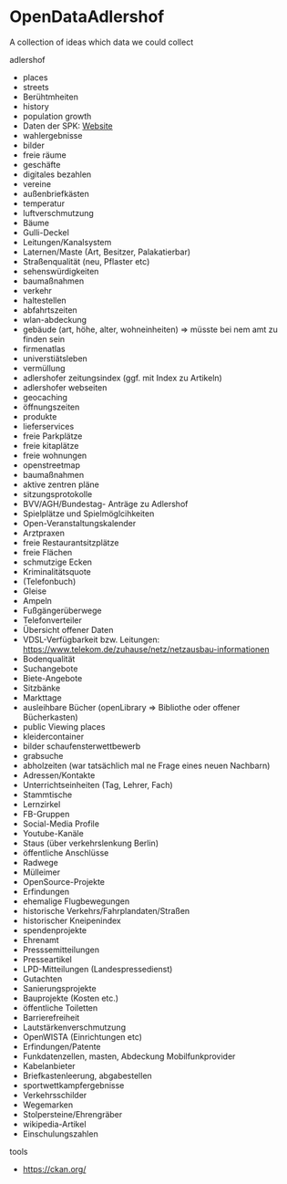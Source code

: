 # OpenDataAdlershof
A collection of ideas which data we could collect


adlershof
- places
- streets
- Berühtmheiten
- history
- population growth
- Daten der SPK: [Website](https://www.berlin.de/ba-treptow-koepenick/politik-und-verwaltung/service-und-organisationseinheiten/sozialraumorientierte-planungskoordination/artikel.101947.php)
- wahlergebnisse
- bilder
- freie räume
- geschäfte
- digitales bezahlen
- vereine
- außenbriefkästen
- temperatur
- luftverschmutzung
- Bäume
- Gulli-Deckel
- Leitungen/Kanalsystem
- Laternen/Maste (Art, Besitzer, Palakatierbar)
- Straßenqualität (neu, Pflaster etc)
- sehenswürdigkeiten
- baumaßnahmen
- verkehr
- haltestellen
- abfahrtszeiten
- wlan-abdeckung
- gebäude (art, höhe, alter, wohneinheiten) => müsste bei nem amt zu finden sein
- firmenatlas
- universtiätsleben
- vermüllung
- adlershofer zeitungsindex (ggf. mit Index zu Artikeln)
- adlershofer webseiten
- geocaching
- öffnungszeiten
- produkte
- lieferservices
- freie Parkplätze
- freie kitaplätze
- freie wohnungen
- openstreetmap
- baumaßnahmen
- aktive zentren pläne
- sitzungsprotokolle
- BVV/AGH/Bundestag- Anträge zu Adlershof
- Spielplätze und Spielmöglcihkeiten
- Open-Veranstaltungskalender
- Arztpraxen
- freie Restaurantsitzplätze
- freie Flächen
- schmutzige Ecken
- Kriminalitätsquote
- (Telefonbuch)
- Gleise
- Ampeln
- Fußgängerüberwege
- Telefonverteiler
- Übersicht offener Daten
- VDSL-Verfügbarkeit bzw. Leitungen: https://www.telekom.de/zuhause/netz/netzausbau-informationen
- Bodenqualität
- Suchangebote
- Biete-Angebote
- Sitzbänke
- Markttage
- ausleihbare Bücher (openLibrary => Bibliothe oder offener Bücherkasten)
- public Viewing places
- kleidercontainer
- bilder schaufensterwettbewerb
- grabsuche
- abholzeiten (war tatsächlich mal ne Frage eines neuen Nachbarn)
- Adressen/Kontakte
- Unterrichtseinheiten (Tag, Lehrer, Fach)
- Stammtische
- Lernzirkel
- FB-Gruppen
- Social-Media Profile
- Youtube-Kanäle
- Staus (über verkehrslenkung Berlin)
- öffentliche Anschlüsse
- Radwege
- Mülleimer
- OpenSource-Projekte
- Erfindungen
- ehemalige Flugbewegungen 
- historische Verkehrs/Fahrplandaten/Straßen
- historischer Kneipenindex
- spendenprojekte
- Ehrenamt
- Presssemitteilungen
- Presseartikel
- LPD-Mitteilungen (Landespressedienst)
- Gutachten
- Sanierungsprojekte
- Bauprojekte (Kosten etc.)
- öffentliche Toiletten
- Barrierefreiheit
- Lautstärkenverschmutzung
- OpenWISTA (Einrichtungen etc)
- Erfindungen/Patente
- Funkdatenzellen, masten, Abdeckung Mobilfunkprovider
- Kabelanbieter
- Briefkastenleerung, abgabestellen
- sportwettkampfergebnisse
- Verkehrsschilder
- Wegemarken
- Stolpersteine/Ehrengräber
- wikipedia-Artikel
- Einschulungszahlen


tools
- https://ckan.org/
